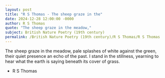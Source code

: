 ```yaml
---
layout: post
title: "R S Thomas - The sheep graze in the"
date: 2024-12-28 12:00:00 -0000
author: R S Thomas
quote: "The sheep graze in the meadow,"
subject: British Nature Poetry (19th century)
permalink: /British Nature Poetry (19th century)/R S Thomas/R S Thomas - The sheep graze in the
---
```


The sheep graze in the meadow,
pale splashes of white
against the green,
their quiet presence
an echo of the past.
I stand in the stillness,
yearning to hear
what the earth
is saying beneath
its cover of grass.


- R S Thomas
